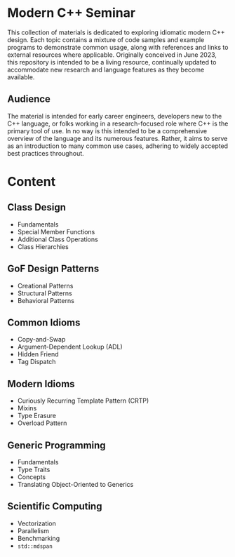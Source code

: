 # Modern C++ Seminar

This collection of materials is dedicated to exploring idiomatic modern C++ design. Each topic contains a mixture of code samples and example programs to demonstrate common usage, along with references and links to external resources where applicable. Originally conceived in June 2023, this repository is intended to be a living resource, continually updated to accommodate new research and language features as they become available.

## Audience

The material is intended for early career engineers, developers new to the C++ language, or folks working in a research-focused role where C++ is the primary tool of use. In no way is this intended to be a comprehensive overview of the language and its numerous features. Rather, it aims to serve as an introduction to many common use cases, adhering to widely accepted best practices throughout.

# Content

## Class Design

* Fundamentals
* Special Member Functions
* Additional Class Operations
* Class Hierarchies

## GoF Design Patterns

* Creational Patterns
*  Structural Patterns
* Behavioral Patterns

## Common Idioms

* Copy-and-Swap
* Argument-Dependent Lookup (ADL)
* Hidden Friend
* Tag Dispatch

## Modern Idioms

* Curiously Recurring Template Pattern (CRTP)
*  Mixins
* Type Erasure
* Overload Pattern

## Generic Programming

* Fundamentals
* Type Traits
* Concepts
* Translating Object-Oriented to Generics

## Scientific Computing

* Vectorization
* Parallelism
* Benchmarking
* `std::mdspan`
